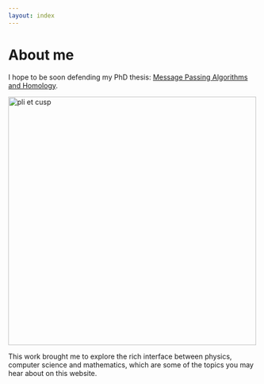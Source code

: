 ```yaml
---
layout: index
---
```


# About me 

I hope to be soon defending my PhD thesis: 
[Message Passing Algorithms and Homology][phd]. 

<img src="bp/assets/pli.jpg"
    width="500px"
    alt="pli et cusp"> 

This work brought me to explore the rich interface between physics,
computer science and mathematics,
which are some of the topics you may hear about on this website.

[phd]:assets/bib/Peltre-Message_Passing_Algorithms_and_Homology.pdf
